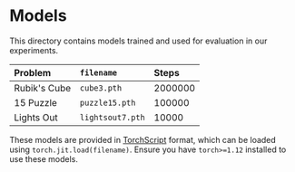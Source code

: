 # Models

This directory contains models trained and used for evaluation in our experiments.

| Problem        | `filename`       | Steps   |
| :------------- | :--------------- | :------ |
| Rubik's Cube   | `cube3.pth`      | 2000000 |
| 15 Puzzle      | `puzzle15.pth`   | 100000  |
| Lights Out     | `lightsout7.pth` | 10000   |

These models are provided in [TorchScript](https://pytorch.org/docs/stable/jit.html) format, which can be loaded using `torch.jit.load(filename)`.
Ensure you have `torch>=1.12` installed to use these models.
